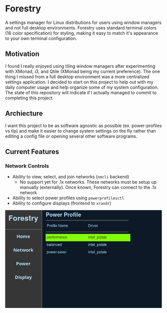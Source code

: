 # Forestry

A settings manager for Linux distributions for users using window managers and not full desktop environments. Forestry uses standard terminal colors (16 color specification) for styling, making it easy to match it's appearance to your own terminal configuration.

## Motivation

I found I really enjoyed using tiling window managers after experimenting with XMonad, i3, and Qtile (XMonad being my current preference). The one thing I missed from a full desktop environment was a more centralized settings application. I decided to start on this project to help out with my daily computer usage and help organize some of my system configuration. The state of this repository will indicate if I actually managed to commit to completing this project.


## Archiecture

I want this project to be as software agnostic as possible (ex. power-profiles vs tlp) and make it easier to change system settings on the fly rather than editing a config file or opening several other software programs.

## Current Features

### Network Controls

- Ability to view, select, and join networks (`nmcli` backend)
    - No support yet for .1x networks. These networks must be setup up manually (externally). Once known, Forestry can connect to the .1x network
- Ability to select power profiles using `powerprofilesctl`
- Ability to configure displays (frontend to `xrandr`)

![Network Page](./images/network-page.png)

